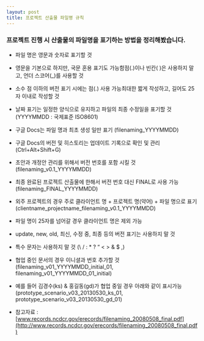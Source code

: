 ```yaml
---
layout: post
title: 프로젝트 산출물 파일명 규칙
---
```


### 프로젝트 진행 시 산출물의 파일명을 표기하는 방법을 정리해봤습니다.

- 파일 명은 영문과 숫자로 표기할 것
  
- 영문을 기본으로 하지만, 국문 혼용 표기도 가능함점(.)이나 빈칸( )은 사용하지 말고, 언더 스코어(_)를 사용할 것
  
- 소수 점 이하의 버전 표기 시에는 점(.) 사용 가능최대한 짧게 작성하고, 길어도 25자 이내로 작성할 것
  
- 날짜 표기는 일정한 양식으로 유지하고 파일의 최종 수정일을 표기할 것 (YYYYMMDD : 국제표준 ISO8601)
  
- 구글 Docs는 파일 명과 최초 생성 일만 표기 (filenaming_YYYYMMDD)
  
- 구글 Docs의 버전 및 히스토리는 업데이트 기록으로 확인 및 관리 (Ctrl+Alt+Shift+G)
  
- 초안과 개정안 관리를 위해서 버전 번호를 포함 시킬 것 (filenaming_v0.1_YYYYMMDD)
  
- 최종 완료된 프로젝트 산출물에 한해서 버전 번호 대신 FINAL로 사용 가능 (filenaming_FINAL_YYYYMMDD)
  
- 외주 프로젝트의 경우 주로 클라이언트 명 + 프로젝트 명(약어) + 파일 명으로 표기 (clientname_projectname_filenaming_v0.1_YYYYMMDD)
  
- 파일 명이 25자를 넘어갈 경우 클라이언트 명은 제외 가능
  
- update, new, old, 최신, 수정 중, 최종 등의 버전 표기는 사용하지 말 것
  
- 특수 문자는 사용하지 말 것 (\ / : * ? “ < >  & $ ,)
  
- 협업 중인 문서의 경우 이니셜과 번호 추가할 것 (filenaming_v01_YYYYMMDD_initial_01, filenaming_v01_YYYYMMDD_01_initial)
  
- 예를 들어 김경수(ks) & 홍길동(gd)가 협업 중일 경우 아래와 같이 표시가능 
  (prototype_scenario_v03_20130530_ks_01, prototype_scenario_v03_20130530_gd_01)

- 참고자료 : [www.records.ncdcr.gov/erecords/filenaming_20080508_final.pdf](http://www.records.ncdcr.gov/erecords/filenaming_20080508_final.pdf)


